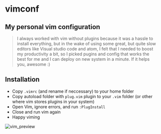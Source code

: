 # vimconf
## My personal vim configuration
> I always worked with vim without plugins because it was a hassle to install everything, but in the wake of using some great, but quite slow editors like Visual studio code and atom, I felt that I needed to boost my productivity a bit, so I picked pugins and config that works the best for me and I can deploy on new system in a minute. If it helps you, awesome :)

## Installation
- Copy `.vimrc` (and rename if neccessary) to your home folder
- Copy autoload folder with `plug.vim` plugin to your `.vim` folder (or other where vim stores plugins in your system)
- Open Vim, ignore errors, and run `:PlugInstall`
- Close and run vim again
- Happy viming

![vim_preview](https://cloud.githubusercontent.com/assets/16362496/21742054/59ad01f0-d4ef-11e6-9a9b-ed3caff639c9.png)
